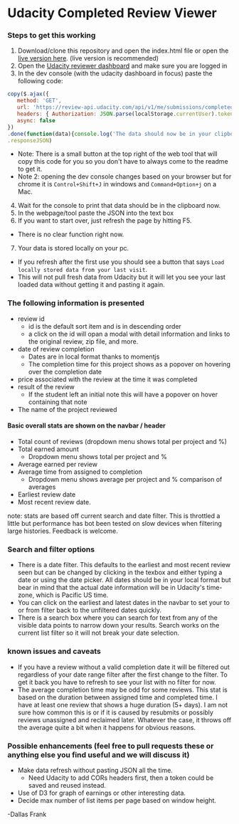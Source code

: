 # Udacity Completed Review Viewer

### Steps to get this working

1. Download/clone this repository and open the index.html file or open the [live version here](https://simplydallas.github.io/udacityreviewparser/).  (live version is recommended)
2. Open the [Udacity reviewer dashboard](https://review.udacity.com/#!/submissions/dashboard) and make sure you are logged in
3. In the dev console (with the udacity dashboard in focus) paste the following code:

 ```javascript
copy($.ajax({
	method: 'GET',
	url: 'https://review-api.udacity.com/api/v1/me/submissions/completed.json',
	headers: { Authorization: JSON.parse(localStorage.currentUser).token },
	async: false
})
.done(function(data){console.log('The data should now be in your clipboard and ready to paste into the tool');})
.responseJSON)
 ```
  * Note: There is a small button at the top right of the web tool that will copy this code for you so you don't have to always come to the readme to get it.
  * Note 2: opening the dev console changes based on your browser but for chrome it is `Control+Shift+J` in windows and `Command+Option+j` on a Mac.
4. Wait for the console to print that data should be in the clipboard now.
5. In the webpage/tool paste the JSON into the text box
6. If you want to start over, just refresh the page by hitting F5.
  * There is no clear function right now.
7. Your data is stored locally on your pc.
  * If you refresh after the first use you should see a button that says `Load locally stored data from your last visit`.
  * This will not pull fresh data from Udacity but it will let you see your last loaded data without getting it and pasting it again.

### The following information is presented

* review id
  * id is the default sort item and is in descending order
  * a click on the id will opan a modal with detail information and links to the original review, zip file, and more.
* date of review completion
  * Dates are in local format thanks to momentjs
  * The completion time for this project shows as a popover on hovering over the completion date
* price associated with the review at the time it was completed
* result of the review
  * If the student left an initial note this will have a popover on hover containing that note
* The name of the project reviewed

#### Basic overall stats are shown on the navbar / header

* Total count of reviews (dropdown menu shows total per project and %)
* Total earned amount
  * Dropdown menu shows total per project and %
* Average earned per review
* Average time from assigned to completion
  * Dropdown menu shows average per project and % comparison of averages
* Earliest review date
* Most recent review date.

note: stats are based off current search and date filter.  This is throttled a little but performance has bot been tested on slow devices when filtering large histories.  Feedback is welcome.

### Search and filter options

* There is a date filter.  This defaults to the earliest and most recent review seen but can be changed by clicking in the texbox and either typing a date or using the date picker.  All dates should be in your local format but bear in mind that the actual date information will be in Udacity's time-zone, which is Pacific US time.
* You can click on the earliest and latest dates in the navbar to set your to or from filter back to the unfiltered dates quickly.
* There is a search box where you can search for text from any of the visible data points to narrow down your results.  Search works on the current list filter so it will not break your date selection.

### known issues and caveats

* If you have a review without a valid completion date it will be filtered out regardless of your date range filter after the first change to the filter.  To get it back you have to refresh to see your list with no filter for now.
* The average completion time may be odd for some reviews.  This stat is based on the duration between assigned time and completed time.  I have at least one review that shows a huge duration (5+ days).  I am not sure how common this is or if it is caused by resubmits or possibly reviews unassigned and reclaimed later.  Whatever the case, it throws off the average quite a bit when it happens for obvious reasons.

### Possible enhancements (feel free to pull requests these or anything else you find useful and we will discuss it)

* Make data refresh without pasting JSON all the time.
  * Need Udacity to add CORs headers first, then a token could be saved and reused instead.
* Use of D3 for graph of earnings or other interesting data.
* Decide max number of list items per page based on window height.

-Dallas Frank